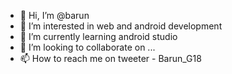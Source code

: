 - 👋 Hi, I’m @barun
- 👀 I’m interested in web and android development
- 🌱 I’m currently learning android studio
- 💞️ I’m looking to collaborate on ...
- 📫 How to reach me on tweeter - Barun_G18

<!---
barunG18/barunG18 is a ✨ special ✨ repository because its `README.md` (this file) appears on your GitHub profile.
You can click the Preview link to take a look at your changes.
--->
